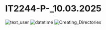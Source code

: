 # IT2244-P-_10.03.2025

![text_user](https://github.com/user-attachments/assets/c830a792-4f84-4886-83ed-fada26660e46)
![datetime](https://github.com/user-attachments/assets/2f5cbac8-ccad-441c-9843-5aba41d5c28c)
![Creating_Directories](https://github.com/user-attachments/assets/773495d4-5d48-4379-a322-cc4c020b0338)
